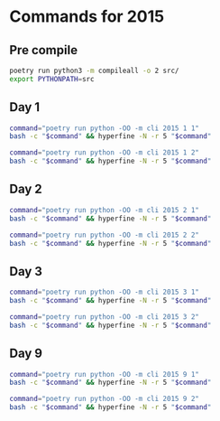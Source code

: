 # Commands for 2015

## Pre compile

```sh
poetry run python3 -m compileall -o 2 src/
export PYTHONPATH=src
```

## Day 1

```sh
command="poetry run python -OO -m cli 2015 1 1"
bash -c "$command" && hyperfine -N -r 5 "$command" 
```

```sh
command="poetry run python -OO -m cli 2015 1 2"
bash -c "$command" && hyperfine -N -r 5 "$command"
```

## Day 2

```sh
command="poetry run python -OO -m cli 2015 2 1"
bash -c "$command" && hyperfine -N -r 5 "$command"
```

```sh
command="poetry run python -OO -m cli 2015 2 2"
bash -c "$command" && hyperfine -N -r 5 "$command"
```

## Day 3

```sh
command="poetry run python -OO -m cli 2015 3 1"
bash -c "$command" && hyperfine -N -r 5 "$command"
```

```sh
command="poetry run python -OO -m cli 2015 3 2"
bash -c "$command" && hyperfine -N -r 5 "$command"
```

## Day 9

```sh
command="poetry run python -OO -m cli 2015 9 1"
bash -c "$command" && hyperfine -N -r 5 "$command"
```

```sh
command="poetry run python -OO -m cli 2015 9 2"
bash -c "$command" && hyperfine -N -r 5 "$command"
```

